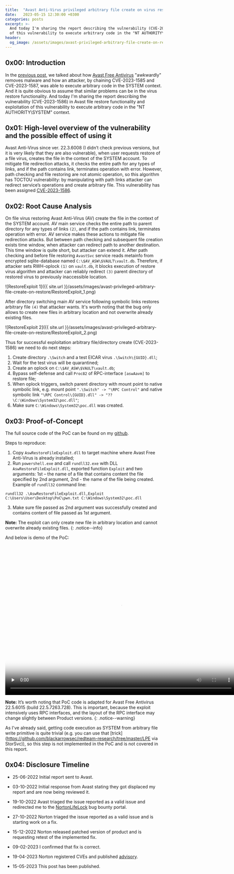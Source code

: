 ```yaml
---
title:  "Avast Anti-Virus privileged arbitrary file create on virus restore (CVE-2023-1586)"
date:   2023-05-15 12:30:00 +0300
categories: posts
excerpt: >-
  And today I'm sharing the report describing the vulnerability (CVE-2023-1586) in Avast file restore functionality and exploitation 
  of this vulnerability to execute arbitrary code in the "NT AUTHORITY\SYSTEM" context
header:
  og_image: /assets/images/avast-privileged-arbitrary-file-create-on-restore/avast-smashed-glass.png
---
```


## 0x00: Introduction

In the [previous post](https://the-deniss.github.io/posts/2023/04/26/avast-privileged-arbitrary-file-create-on-quarantine.html), we talked 
about how [Avast Free Antivirus](https://www.avast.com/free-antivirus-download#pc) "awkwardly" removes malware and how an attacker, by 
chaining CVE-2023-1585 and CVE-2023-1587, was able to execute arbitrary code in the SYSTEM context. And it is quite obvious to assume 
that similar problems can be in the virus restore functionality. And today I'm sharing the report describing the vulnerability 
(CVE-2023-1586) in Avast file restore functionality and exploitation of this vulnerability to execute arbitrary code in the 
"NT AUTHORITY\SYSTEM" context.

## 0x01: High-level overview of the vulnerability and the possible effect of using it

Avast Anti-Virus since ver. 22.3.6008 (I didn’t check previous versions, but it is very likely that they are also vulnerable), when user 
requests restore of a file virus, creates the file in the context of the SYSTEM account. To mitigate file redirection attacks, it checks 
the entire path for any types of links, and if the path contains link, terminates operation with error. However, path checking and file 
restoring are not atomic operation, so this algorithm has TOCTOU vulnerability: by manipulating with path links attacker can redirect 
service’s operations and create arbitrary file. This vulnerability has been assigned 
[CVE-2023-1586](https://cve.mitre.org/cgi-bin/cvename.cgi?name=2023-1586).

## 0x02: Root Cause Analysis

On file virus restoring Avast Anti-Virus (AV) create the file in the context of the SYSTEM account. AV main service checks the entire path 
to parent directory for any types of links `(2)`, and if the path contains link, terminates operation with error. AV service makes these 
actions to mitigate file redirection attacks. But between path checking and subsequent file creation exists time window, when attacker 
can redirect path to another destination. This time window is quite short, but attacker can extend it. After path checking and before file 
restoring `AvastSvc` service reads metainfo from encrypted sqlite-database named `C:\$AV_ASW\$VAULT\vault.db`. Therefore, if attacker sets 
RWH-oplock `(1)` on `vault.db`, it blocks execution of restore virus algorithm and attacker can reliably redirect `(3)` parent directory of 
restored virus to previously inaccessible location.

![RestoreExploit 1]({{ site.url }}/assets/images/avast-privileged-arbitrary-file-create-on-restore/RestoreExploit_1.png)

After directory switching main AV service following symbolic links restores arbitrary file `(4)` that attacker wants. It's worth noting 
that the bug only allows to create new files in arbitrary location and not overwrite already existing files.

![RestoreExploit 2]({{ site.url }}/assets/images/avast-privileged-arbitrary-file-create-on-restore/RestoreExploit_2.png)

Thus for successful exploitation arbitrary file/directory create (CVE-2023-1586) we need to do next steps:

1. Create directory `.\Switch` and a test EICAR virus `.\Switch\{GUID}.dll`;
2. Wait for the test virus will be quarantined;
3. Create an oplock on `C:\$AV_ASW\$VAULT\vault.db`;
4. Bypass self-defense and call `Proc82` of RPC-interface `[aswAavm]` to restore file;
5. When oplock triggers, switch parent directory with mount point to native symbolic link, e.g. mount point `".\Switch" -> "\RPC Control"` 
and native symbolic link `"\RPC Control\{GUID}.dll" -> "??\C:\Windows\System32\poc.dll"`;
6. Make sure `C:\Windows\System32\poc.dll` was created.

## 0x03: Proof-of-Concept

The full source code of the PoC can be found on my [github](https://github.com/the-deniss/Vulnerability-Disclosures/tree/main/CVE-2023-1586/).

Steps to reproduce:
1. Copy `AswRestoreFileExploit.dll` to target machine where Avast Free Anti-Virus is already installed;
2. Run `powershell.exe` and call `rundll32.exe` with DLL `AswRestoreFileExploit.dll`, exported function `Exploit` and two arguments: 
1st – the name of a file that contains content the file specified by 2nd argument, 2nd - the name of the file being created. Example of `rundll32` command line:
```
rundll32 .\AswRestoreFileExploit.dll,Exploit C:\Users\User\Desktop\PoC\pwn.txt C:\Windows\System32\poc.dll
```
3. Make sure file passed as 2nd argument was successfully created and contains content of file passed as 1st argument.

**Note:** The exploit can only create new file in arbitrary location and cannot overwrite already existing files.
{: .notice--info}

And below is demo of the PoC:

<video id="aswrestorefileexploitdemo" preload="none" width="740" height="480" poster="{{ site.url }}/assets/poster/AswRestoreFileExploit_demo.png" controls>
    <source src="{{ site.url }}/assets/videos/AswRestoreFileExploit_demo.mp4" type="video/webm">
    <p>Your browser doesn't support HTML video. Here is a <a href="{{ site.url }}/assets/videos/AswRestoreFileExploit_demo.mp4">link to the video</a> instead.</p>
</video>

**Note:** It’s worth noting that PoC code is adapted for Avast Free Antivirus 22.5.6015 (build 22.5.7263.728). This is important, because the exploit intensively uses RPC interfaces, and the layout of the RPC interface may change slightly between Product versions.
{: .notice--warning}

As I've already said, getting code execution as SYSTEM from arbitrary file write primitive is quite trivial (e.g. you can use that 
[trick](https://github.com/blackarrowsec/redteam-research/tree/master/LPE via StorSvc)), so this step is not implemented in the PoC and is not covered in this report.

## 0x04: Disclosure Timeline

- 25-06-2022
Initial report sent to Avast.

- 03-10-2022
Initial response from Avast stating they got displaced my report and are now being reviewed it.

- 19-10-2022
Avast triaged the issue reported as a valid issue and redirected me to the [NortonLifeLock](https://www.nortonlifelock.com/us/en/contact-us/report-a-security-vulnerability/) 
bug bounty portal.

- 27-10-2022
Norton triaged the issue reported as a valid issue and is starting work on a fix.

- 15-12-2022
Norton released patched version of product and is requesting retest of the implemented fix.

- 09-02-2023
I confirmed that fix is correct.

- 19-04-2023
Norton registered CVEs and published [advisory](https://support.norton.com/sp/static/external/tools/security-advisories.html).

- 15-05-2023
This post has been published.

